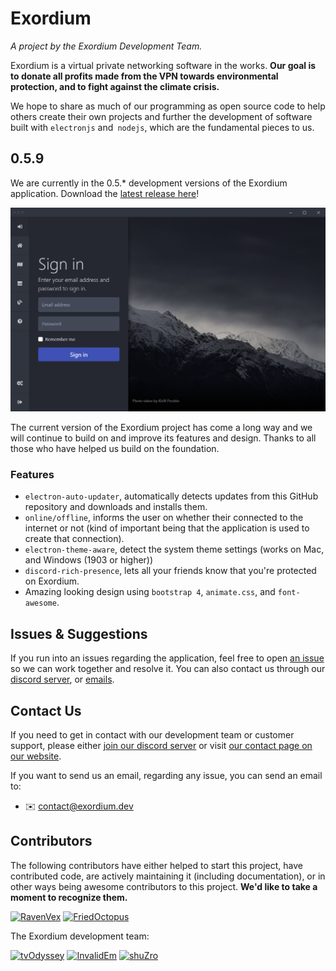 # Exordium
*A project by the Exordium Development Team.*

Exordium is a virtual private networking software in the works. **Our goal is to donate all profits made from the VPN towards environmental protection, and to fight against the climate crisis.** 

We hope to share as much of our programming as open source code to help others create their own projects and further the development of software built with `electronjs` and` nodejs`, which are the fundamental pieces to us. 

## 0.5.9

We are currently in the 0.5.* development versions of the Exordium application. Download the [latest release here](https://github.com/exordium-dev/exordium/releases/latest)!

![](screenshots/screenshot-0.5.9.png)

The current version of the Exordium project has come a long way and we will continue to build on and improve its features and design. Thanks to all those who have helped us build on the foundation.

### Features

- `electron-auto-updater`, automatically detects updates from this GitHub repository and downloads and installs them.
- `online/offline`, informs the user on whether their connected to the internet or not (kind of important being that the application is used to create that connection).
- `electron-theme-aware`, detect the system theme settings (works on Mac, and Windows (1903 or higher))
- `discord-rich-presence`, lets all your friends know that you're protected on Exordium.
- Amazing looking design using `bootstrap 4`, `animate.css`, and `font-awesome`.

## Issues & Suggestions

If you run into an issues regarding the application, feel free to open [an issue](https://github.com/exordium-dev/exordium/issues) so we can work together and resolve it. You can also contact us through our [discord server](https://discord.exordium.dev/), or [emails](mailto:contact@exordium.dev).

## Contact Us

If you need to get in contact with our development team or customer support, please either [join our discord server](https://discord.exordium.dev) or visit [our contact page on our website](https://exordium.dev/contact).

If you want to send us an email, regarding any issue, you can send an email to:
- :envelope: [contact@exordium.dev](mailto:contact@exordium.dev)

## Contributors

The following contributors have either helped to start this project, have contributed
code, are actively maintaining it (including documentation), or in other ways
being awesome contributors to this project. **We'd like to take a moment to recognize them.**

[<img src="https://github.com/RavenVex.png?size=72" alt="RavenVex" width="72">](https://github.com/RavenVex)
[<img src="https://github.com/FriedOctopus.png?size=72" alt="FriedOctopus" width="72">](https://github.com/FriedOctopus)

The Exordium development team:

[<img src="https://github.com/tvOdyssey.png?size=72" alt="tvOdyssey" width="72">](https://github.com/tvOdyssey)
[<img src="https://github.com/InvalidEm.png?size=72" alt="InvalidEm" width="72">](https://github.com/InvalidEm)
[<img src="https://github.com/shuZro.png?size=72" alt="shuZro" width="72">](https://github.com/shuZro)
